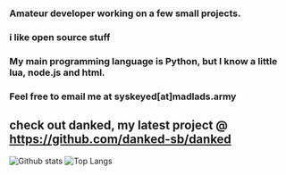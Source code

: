 ### Amateur developer working on a few small projects. 
### i like open source stuff 
### My main programming language is Python, but I know a little lua, node.js and html. 
### Feel free to email me at syskeyed[at]madlads.army

## check out danked, my latest project @ https://github.com/danked-sb/danked

![Github stats](https://github-readme-stats.vercel.app/api?username=1x6&count_private=true&hide=stars,prs)
![Top Langs](https://github-readme-stats.vercel.app/api/top-langs/?username=1x6)
